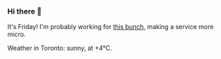 ### Hi there :wave:

It's Friday! I'm probably working for [this bunch](https://github.com/kohofinancial), making a service more micro.

Weather in Toronto: sunny, at +4°C.
